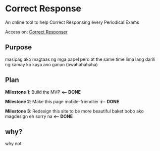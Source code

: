 # Correct Response
An online tool to help Correct Responsing every Periodical Exams 

Access on: [Correct Responser](https://bonaktan.github.io/CorrectResponse/)
## Purpose
masipag ako magtaas ng mga papel pero at the same time lima lang darili ng kamay ko kaya ano ganun (bwahahahaha)

## Plan
**Milestone 1**: Build the MVP  **<-- DONE**

**Milestone 2**: Make this page mobile-friendlier **<-- DONE**

**Milestone 3**: Redesign this site to be more beautiful baket bobo ako magdesign eh sorry na **<-- DONE**

## why?
why not 